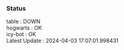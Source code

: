 ### Status


table : DOWN  
hogwarts : OK  
icy-bot : OK  
Latest Update : 2024-04-03 17:07:01.998431

